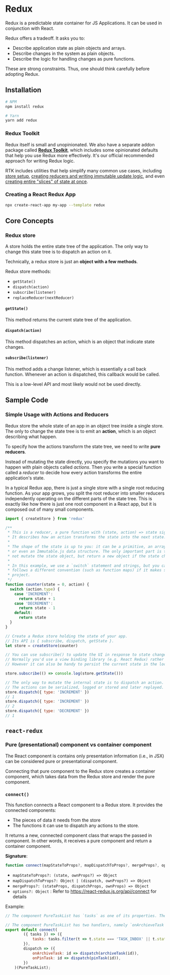 # Redux

Redux is a predictable state container for JS Applications. It can be used in conjunction with React. 

Redux offers a tradeoff. It asks you to:

- Describe application state as plain objects and arrays.
- Describe changes in the system as plain objects.
- Describe the logic for handling changes as pure functions. 

These are strong constraints. Thus, one should think carefully before adopting Redux. 



## Installation

```sh
# NPM
npm install redux

# Yarn
yarn add redux
```



### Redux Toolkit

Redux itself is small and unopinionated. We also have a separate addon package called **[Redux Toolkit](https://redux-toolkit.js.org/)**, which includes some opinionated defaults that help you use Redux more effectively. It's our official recommended approach for writing Redux logic.

RTK includes utilities that help simplify many common use cases, including [store setup](https://redux-toolkit.js.org/api/configureStore), [creating reducers and writing immutable update logic](https://redux-toolkit.js.org/api/createreducer), and even [creating entire "slices" of state at once](https://redux-toolkit.js.org/api/createslice).



### Creating a React Redux App

```sh
npx create-react-app my-app --template redux
```



## Core Concepts

### Redux store

A store holds the entire state tree of the application. The only way to change this state tree is to dispatch an action on it. 

Technically, a redux store is just an **object with a few methods**. 

Redux store methods:

- `getState()`
- `dispatch(action)`
- `subscribe(listener)`
- `replaceReducer(nextReducer)`



#### `getState()`

This method returns the current state tree of the application. 

#### `dispatch(action)`

This method dispatches an action, which is an object that indicate state changes. 

#### `subscribe(listener)`

This method adds a change listener, which is essentially a call back function. Whenever an action is dispatched, this callback would be called. 

This is a low-level API and most likely would not be used directly. 



## Sample Code

### Simple Usage with Actions and Reducers

Redux store the whole state of an app in an object tree inside a single store. The only to change the state tree is to emit an **action**, which is an object describing what happen. 

To specify how the actions transform the state tree, we need to write **pure reducers**. 

Instead of mutating the state directly, you specify the mutations you want to happen with plain objects called *actions*. Then you write a special function called a *reducer* to decide how every action transforms the entire application's state.

In a typical Redux app, there is just a single store with a single root reducing function. As your app grows, you split the root reducer into smaller reducers independently operating on the different parts of the state tree. This is exactly like how there is just one root component in a React app, but it is composed out of many small components.



```jsx
import { createStore } from 'redux'

/**
 * This is a reducer, a pure function with (state, action) => state signature.
 * It describes how an action transforms the state into the next state.
 *
 * The shape of the state is up to you: it can be a primitive, an array, an object,
 * or even an Immutable.js data structure. The only important part is that you should
 * not mutate the state object, but return a new object if the state changes.
 *
 * In this example, we use a `switch` statement and strings, but you can use a helper that
 * follows a different convention (such as function maps) if it makes sense for your
 * project.
 */
function counter(state = 0, action) {
  switch (action.type) {
    case 'INCREMENT':
      return state + 1
    case 'DECREMENT':
      return state - 1
    default:
      return state
  }
}

// Create a Redux store holding the state of your app.
// Its API is { subscribe, dispatch, getState }.
let store = createStore(counter)

// You can use subscribe() to update the UI in response to state changes.
// Normally you'd use a view binding library (e.g. React Redux) rather than subscribe() directly.
// However it can also be handy to persist the current state in the localStorage.

store.subscribe(() => console.log(store.getState()))

// The only way to mutate the internal state is to dispatch an action.
// The actions can be serialized, logged or stored and later replayed.
store.dispatch({ type: 'INCREMENT' })
// 1
store.dispatch({ type: 'INCREMENT' })
// 2
store.dispatch({ type: 'DECREMENT' })
// 1
```



## `react-redux`

### Pure (presentational) component vs container component

The React component is contains only presentation information (i.e., in JSX) can be considered pure or presentational component. 

Connecting that pure component to the Redux store creates a container component, which takes data from the Redux store and render the pure component. 



### `connect()`

This function connects a React component to a Redux store. It provides the connected components:

- The pieces of data it needs from the store
- The functions it can use to dispatch any actions to the store. 

It returns a new, connected component class that wraps the passed in component. In other words, it receives a pure component and return a container component. 

**Signature**:

```js
function connect(mapStateToProps?, mapDispatchToProps?, mergeProps?, options?)
```

- `mapStateToProps?: (state, ownProps?) => Object`
- `mapDispatchToProps?: Object | (dispatch, ownProps?) => Object`
- `mergeProps?: (stateProps, dispatchProps, ownProps) => Object`
- `options?: Object` : Refer to https://react-redux.js.org/api/connect for details



Example:

```jsx
// The component PureTaskList has `tasks` as one of its properties. The mapStateToProps of connect() takes the state information of tasks in the redux store and uses it to generate a `tasks` property to be used by the the component

// The component PureTaskList has two handlers, namely `onArchieveTask` and `onPinTask`, as its properties. The mapDispatchToProps maps these properties to the dispatch of
export default connect(
        ({ tasks }) => ({
            tasks: tasks.filter(t => t.state === 'TASK_INBOX' || t.state === 'TASK_PINNED'),
        }),
        dispatch => ({
            onArchiveTask: id => dispatch(archiveTask(id)),
            onPinTask: id => dispatch(pinTask(id)),
        })
    )(PureTaskList);
```

